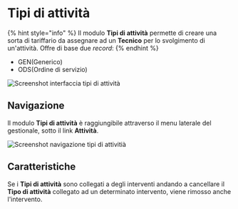 # Tipi di attività

{% hint style="info" %}
Il modulo **Tipi di attività** permette di creare una sorta di tariffario da assegnare ad un **Tecnico** per lo svolgimento di un'attività. Offre di base due _record_:
{% endhint %}

* GEN(Generico)
* ODS(Ordine di servizio)

![Screenshot interfaccia tipi di attività](../../../.gitbook/assets/RecordTipiDiAttività.PNG)

## Navigazione

Il modulo **Tipi di attività** è raggiungibile attraverso il menu laterale del gestionale, sotto il link **Attività**.

![Screenshot navigazione tipi di attivitià](../../../.gitbook/assets/NavigazioneTipiDiAttività.PNG)

## Caratteristiche

Se i **Tipi di attività** sono collegati a degli interventi andando a cancellare il **Tipo di attività** collegato ad un determinato intervento, viene rimosso anche l'intervento.
